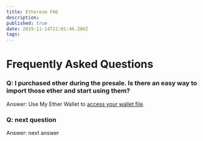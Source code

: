 ```yaml
---
title: Ethereum FAQ
description: 
published: true
date: 2019-11-14T21:01:46.206Z
tags: 
---
```


# Frequently Asked Questions



### Q: I purchased ether during the presale. Is there an easy way to import those ether and start using them?

Answer: Use My Ether Wallet to [access your wallet file](https://www.myetherwallet.com/access-my-wallet).


### Q: next question
Answer: next answer